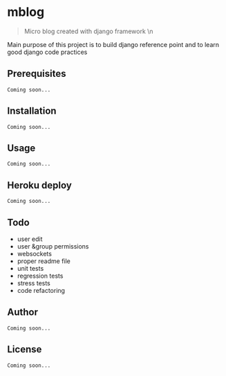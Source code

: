 # mblog
> Micro blog created with django framework \n

Main purpose of this project is to build django reference point and to learn good django code practices

## Prerequisites
	Coming soon...

## Installation
	Coming soon...

## Usage
	Coming soon...

## Heroku deploy
	Coming soon...

## Todo
+ user edit
+ user &group permissions
+ websockets
+ proper readme file
+ unit tests
+ regression tests
+ stress tests
+ code refactoring

## Author
	Coming soon...

## License
	Coming soon...

